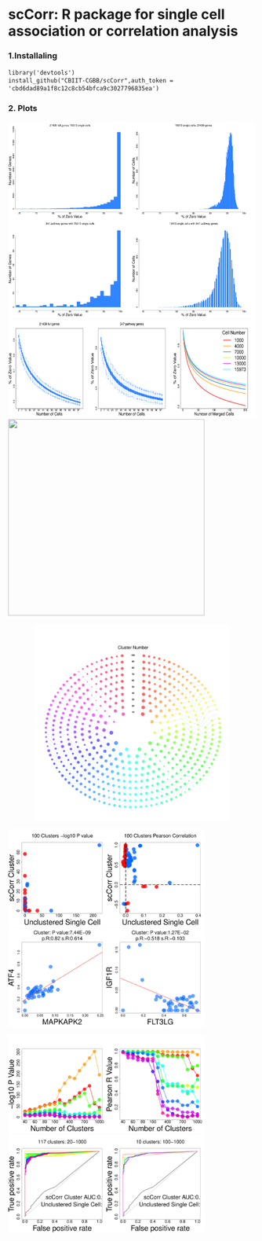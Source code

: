 scCorr: R package for single cell association or correlation analysis
=====================================================================

### 1.Installaling

    library('devtools')
    install_github("CBIIT-CGBB/scCorr",auth_token = 'cbd6dad89a1f8c12c8cb54bfca9c3027796835ea')

### 2. Plots
<img src="Image/1_ABCD.png" width="600" height="400">  

<img src="Image/1_EFG.png" width="600" height="200">

<img src="Image/1_HIJK.png" width="400" height="400">

<p align="center">
<img src="Image/1_l.png" width="400" height="400">
</p>

<img src="Image/2_AB.png" width="400" height="200"><img src="Image/2_CD.png" width="400" height="200">

<img src="Image/2_EF.png" width="400" height="200"><img src="Image/2_GH.png" width="400" height="200">
